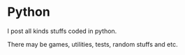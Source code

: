 # Python
I post all kinds stuffs coded in python.


There may be games, utilities, tests, random stuffs and etc.
